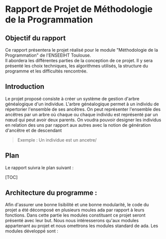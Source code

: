 # Rapport de Projet de Méthodologie de la Programmation

## Objectif du rapport 

Ce rapport présentera le projet réalisé pour le module "Méthodologie de la Programmation" de l'ENSEEIHT Toulouse.   
Il  abordera les différentes parties de la conception de ce projet. Il y sera présenté les choix techniques, les algorithmes utilisés, la structure du programme et les difficultés rencontrée.

## Introduction 

Le projet proposé consiste à créer un système de gestion d'arbre généalogique d'un individue. L'arbre généalogique permet à un individu de répertorier l'ensemble de ses ancêtres. On peut représenter l'ensemble des ancêtres par un arbre où chaque ou chaque individu est représenté par un nœud qui peut avoir deux parents. 
On voudra pouvoir designer les individus en relation des uns par rapport aux autres avec la notion de génération d'ancêtre et de descendant
> Exemple : Un individue est un ancetre/ 

## Plan 

Le rapport suivra le plan suivant : 

[TOC]

## Architecture du programme : 

Afin d'assurer une bonne lisibilité et une bonne modularité, le code du projet a été décomposé en plusieurs moules ada par rapport à leurs fonctions. 
Dans cette partie les modules constituant ce projet seront présenté avec leur but. Nous nous intéresserons qu'aux modules appartenant au projet et nous omettrons les modules standard de ada.
Les modules développé sont :     



<!--stackedit_data:
eyJoaXN0b3J5IjpbLTE5NjgyNDEwNTEsMTQ4MzczODIzMCwtMT
I3ODExNDU1LDc4NjcwNTIxMV19
-->